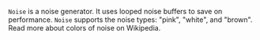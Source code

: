 `Noise` is a noise generator. It uses looped noise buffers to save on performance. `Noise` supports the noise types: "pink", "white", and "brown". Read more about colors of noise on Wikipedia.